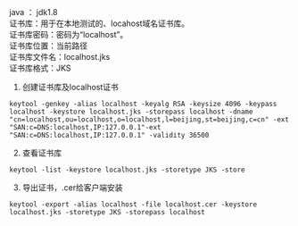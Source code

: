 java ： jdk1.8   
证书库：用于在本地测试的、locahost域名证书库。   
证书库密码：密码为“localhost”。   
证书库位置：当前路径   
证书库文件名：localhost.jks   
证书库格式：JKS  

1. 创建证书库及localhost证书  
  ```
  keytool -genkey -alias localhost -keyalg RSA -keysize 4096 -keypass localhost -keystore localhost.jks -storepass localhost -dname "cn=localhost,ou=localhost,o=localhost,l=beijing,st=beijing,c=cn" -ext "SAN:c=DNS:localhost,IP:127.0.0.1"-ext "SAN:c=DNS:localhost,IP:127.0.0.1" -validity 36500
  ```
2. 查看证书库
  ```
  keytool -list -keystore localhost.jks -storetype JKS -store
  ```
3. 导出证书，.cer给客户端安装
  ```
  keytool -export -alias localhost -file localhost.cer -keystore localhost.jks -storetype JKS -storepass localhost
  ```